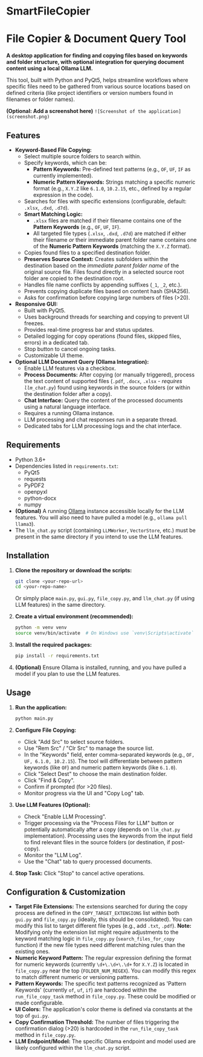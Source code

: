 # SmartFileCopier


# File Copier & Document Query Tool

**A desktop application for finding and copying files based on keywords and folder structure, with optional integration for querying document content using a local Ollama LLM.**

This tool, built with Python and PyQt5, helps streamline workflows where specific files need to be gathered from various source locations based on defined criteria (like project identifiers or version numbers found in filenames or folder names).

**(Optional: Add a screenshot here)**
`![Screenshot of the application](screenshot.png)`

## Features

*   **Keyword-Based File Copying:**
    *   Select multiple source folders to search within.
    *   Specify keywords, which can be:
        *   **Pattern Keywords:** Pre-defined text patterns (e.g., `OF`, `UF`, `IF` as currently implemented).
        *   **Numeric Pattern Keywords:** Strings matching a specific numeric format (e.g., `X.Y.Z` like `6.1.0`, `10.2.15`, etc., defined by a regular expression in the code).
    *   Searches for files with specific extensions (configurable, default: `.xlsx`, `.dxd`, `.d7d`).
    *   **Smart Matching Logic:**
        *   `.xlsx` files are matched if their filename contains one of the **Pattern Keywords** (e.g., `OF`, `UF`, `IF`).
        *   All targeted file types (`.xlsx`, `.dxd`, `.d7d`) are matched if either their filename *or* their immediate parent folder name contains one of the **Numeric Pattern Keywords** (matching the `X.Y.Z` format).
    *   Copies found files to a specified destination folder.
    *   **Preserves Source Context:** Creates subfolders within the destination based on the *immediate parent folder name* of the original source file. Files found directly in a selected source root folder are copied to the destination root.
    *   Handles file name conflicts by appending suffixes (`_1`, `_2`, etc.).
    *   Prevents copying duplicate files based on content hash (SHA256).
    *   Asks for confirmation before copying large numbers of files (>20).
*   **Responsive GUI:**
    *   Built with PyQt5.
    *   Uses background threads for searching and copying to prevent UI freezes.
    *   Provides real-time progress bar and status updates.
    *   Detailed logging for copy operations (found files, skipped files, errors) in a dedicated tab.
    *   Stop button to cancel ongoing tasks.
    *   Customizable UI theme.
*   **Optional LLM Document Query (Ollama Integration):**
    *   Enable LLM features via a checkbox.
    *   **Process Documents:** After copying (or manually triggered), process the text content of supported files (`.pdf`, `.docx`, `.xlsx` - *requires `llm_chat.py`*) found using keywords in the source folders (or within the destination folder after a copy).
    *   **Chat Interface:** Query the content of the processed documents using a natural language interface.
    *   Requires a running Ollama instance.
    *   LLM processing and chat responses run in a separate thread.
    *   Dedicated tabs for LLM processing logs and the chat interface.

## Requirements

*   Python 3.6+
*   Dependencies listed in `requirements.txt`:
    *   PyQt5
    *   requests
    *   PyPDF2
    *   openpyxl
    *   python-docx
    *   numpy
*   **(Optional)** A running [Ollama](https://ollama.com/) instance accessible locally for the LLM features. You will also need to have pulled a model (e.g., `ollama pull llama3`).
*   The `llm_chat.py` script (containing `LLMWorker`, `VectorStore`, etc.) must be present in the same directory if you intend to use the LLM features.

## Installation

1.  **Clone the repository or download the scripts:**
    ```bash
    git clone <your-repo-url>
    cd <your-repo-name>
    ```
    Or simply place `main.py`, `gui.py`, `file_copy.py`, and `llm_chat.py` (if using LLM features) in the same directory.

2.  **Create a virtual environment (recommended):**
    ```bash
    python -m venv venv
    source venv/bin/activate  # On Windows use `venv\Scripts\activate`
    ```

3.  **Install the required packages:**
    ```bash
    pip install -r requirements.txt
    ```

4.  **(Optional)** Ensure Ollama is installed, running, and you have pulled a model if you plan to use the LLM features.

## Usage

1.  **Run the application:**
    ```bash
    python main.py
    ```

2.  **Configure File Copying:**
    *   Click "Add Src" to select source folders.
    *   Use "Rem Src" / "Clr Src" to manage the source list.
    *   In the "Keywords" field, enter comma-separated keywords (e.g., `OF, UF, 6.1.0, 10.2.15`). The tool will differentiate between pattern keywords (like `OF`) and numeric pattern keywords (like `6.1.0`).
    *   Click "Select Dest" to choose the main destination folder.
    *   Click "Find & Copy".
    *   Confirm if prompted (for >20 files).
    *   Monitor progress via the UI and "Copy Log" tab.

3.  **Use LLM Features (Optional):**
    *   Check "Enable LLM Processing".
    *   Trigger processing via the "Process Files for LLM" button or potentially automatically after a copy (depends on `llm_chat.py` implementation). Processing uses the keywords from the input field to find relevant files in the source folders (or destination, if post-copy).
    *   Monitor the "LLM Log".
    *   Use the "Chat" tab to query processed documents.

4.  **Stop Task:** Click "Stop" to cancel active operations.

## Configuration & Customization

*   **Target File Extensions:** The extensions searched for during the copy process are defined in the `COPY_TARGET_EXTENSIONS` list within both `gui.py` and `file_copy.py` (ideally, this should be consolidated). You can modify this list to target different file types (e.g., add `.txt`, `.pdf`). **Note:** Modifying only the extension list might require adjustments to the keyword matching logic in `file_copy.py` (`search_files_for_copy` function) if the new file types need different matching rules than the existing ones.
*   **Numeric Keyword Pattern:** The regular expression defining the format for numeric keywords (currently `\d+\.\d+\.\d+` for `X.Y.Z`) is located in `file_copy.py` near the top (`FOLDER_NUM_REGEX`). You can modify this regex to match different numeric or versioning patterns.
*   **Pattern Keywords:** The specific text patterns recognized as 'Pattern Keywords' (currently `of`, `uf`, `if`) are hardcoded within the `run_file_copy_task` method in `file_copy.py`. These could be modified or made configurable.
*   **UI Colors:** The application's color theme is defined via constants at the top of `gui.py`.
*   **Copy Confirmation Threshold:** The number of files triggering the confirmation dialog (>20) is hardcoded in the `run_file_copy_task` method in `file_copy.py`.
*   **LLM Endpoint/Model:** The specific Ollama endpoint and model used are likely configured within the `llm_chat.py` script.
